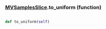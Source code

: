 ### [MVSamplesSlice](MVSamplesSlice.md).to_uniform (function)


```py

def to_uniform(self)

```



        

